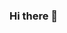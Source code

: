 ### Hi there 👋

<!--
**SleportV3/sleportV3** is a ✨ _special_ ✨ repository because its `README.md` (this file) appears on your GitHub profile.

Here are some ideas to get you started:


-----

<p align = "center">
<img src="https://preview.redd.it/lfndtoirttvx.jpg?auto=webp&s=62fd5e471e310793ae18fc7573b649c134b23e92">
</p>

-----




- 🔭 I’m currently working on ...
- 🌱 I’m currently learning ...
- 👯 I’m looking to collaborate on ...
- 🤔 I’m looking for help with ...
- 💬 Ask me about ...
- 📫 How to reach me: ...
- 😄 Pronouns: ...
- ⚡ Fun fact: ...
-->
